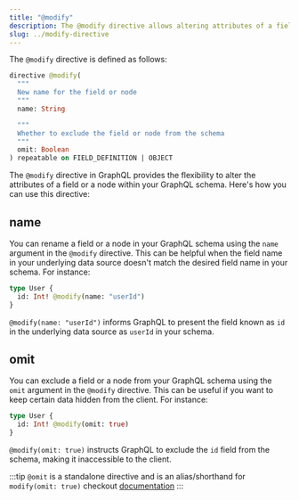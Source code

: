 ```yaml
---
title: "@modify"
description: The @modify directive allows altering attributes of a field or node within your GraphQL schema.
slug: ../modify-directive
---
```


The `@modify` directive is defined as follows:

```graphql title="Directive Definition" showLineNumbers
directive @modify(
  """
  New name for the field or node
  """
  name: String

  """
  Whether to exclude the field or node from the schema
  """
  omit: Boolean
) repeatable on FIELD_DEFINITION | OBJECT
```

The `@modify` directive in GraphQL provides the flexibility to alter the attributes of a field or a node within your GraphQL schema. Here's how you can use this directive:

## name

You can rename a field or a node in your GraphQL schema using the `name` argument in the `@modify` directive. This can be helpful when the field name in your underlying data source doesn't match the desired field name in your schema. For instance:

```graphql showLineNumbers
type User {
  id: Int! @modify(name: "userId")
}
```

`@modify(name: "userId")` informs GraphQL to present the field known as `id` in the underlying data source as `userId` in your schema.

## omit

You can exclude a field or a node from your GraphQL schema using the `omit` argument in the `@modify` directive. This can be useful if you want to keep certain data hidden from the client. For instance:

```graphql showLineNumbers
type User {
  id: Int! @modify(omit: true)
}
```

`@modify(omit: true)` instructs GraphQL to exclude the `id` field from the schema, making it inaccessible to the client.

:::tip
`@omit` is a standalone directive and is an alias/shorthand for `modify(omit: true)` checkout [documentation](./omit.md)
:::

